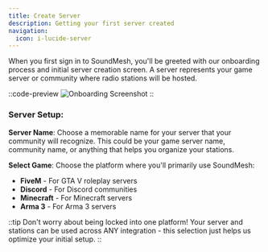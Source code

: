 ```yaml
---
title: Create Server
description: Getting your first server created
navigation:
  icon: i-lucide-server
---
```


When you first sign in to SoundMesh, you'll be greeted with our onboarding process and initial server creation screen. A server represents your game server or community where radio stations will be hosted.

::code-preview
![Onboarding Screenshot](/onboard1.jpg)
::

### Server Setup:

**Server Name**: Choose a memorable name for your server that your community will recognize. This could be your game server name, community name, or anything that helps you organize your stations.

<!-- **Server Logo**: Upload a logo for your server (optional). We recommend a 256x256px image, with a max file size of 5MB. -->

**Select Game**: Choose the platform where you'll primarily use SoundMesh:
- **FiveM** - For GTA V roleplay servers
- **Discord** - For Discord communities
- **Minecraft** - For Minecraft servers
- **Arma 3** - For Arma 3 servers

::tip
Don't worry about being locked into one platform! Your server and stations can be used across ANY integration - this selection just helps us optimize your initial setup.
::